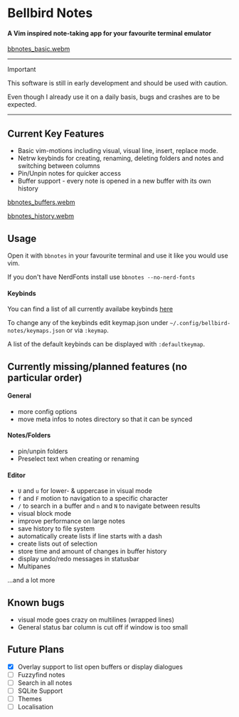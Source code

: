 
# Bellbird Notes

#### A Vim inspired note-taking app for your favourite terminal emulator


[bbnotes_basic.webm](https://github.com/user-attachments/assets/33dabdb5-34cd-45da-96b4-676ed7f48898)


---
> [!IMPORTANT]
> This software is still in early development and should be used with caution.
>
> Even though I already use it on a daily basis, bugs and crashes are to be expected.
---

## Current Key Features

* Basic vim-motions including visual, visual line, insert, replace mode.
* Netrw keybinds for creating, renaming, deleting folders and notes and switching between columns
* Pin/Unpin notes for quicker access
* Buffer support - every note is opened in a new buffer with its own history

[bbnotes_buffers.webm](https://github.com/user-attachments/assets/aa74d6fd-9891-4545-b175-1a0ee326b35d)

[bbnotes_history.webm](https://github.com/user-attachments/assets/b1c0790f-7d67-4080-9c49-7c67021b183a)

## Usage

Open it with `bbnotes` in your favourite terminal and use it like you would use vim.

If you don't have NerdFonts install use `bbnotes --no-nerd-fonts`

#### Keybinds

You can find a list of all currently availabe keybinds [here](docs/keybindings.md)

To change any of the keybinds edit keymap.json under `~/.config/bellbird-notes/keymaps.json` or via `:keymap`.

A list of the default keybinds can be displayed with `:defaultkeymap`.


## Currently missing/planned features (no particular order)

#### General

* more config options
* move meta infos to notes directory so that it can be synced

#### Notes/Folders

* pin/unpin folders
* Preselect text when creating or renaming

#### Editor

* `U` and `u` for lower- & uppercase in visual mode
* `f` and `F` motion to navigation to a specific character
* `/` to search in a buffer and `n` and `N` to navigate between results
* visual block mode
* improve performance on large notes
* save history to file system
* automatically create lists if line starts with a dash
* create lists out of selection
* store time and amount of changes in buffer history
* display undo/redo messages in statusbar
* Multipanes

...and a lot more

## Known bugs

* visual mode goes crazy on multilines (wrapped lines)
* General status bar column is cut off if window is too small

## Future Plans

- [x] Overlay support to list open buffers or display dialogues
- [ ] Fuzzyfind notes
- [ ] Search in all notes
- [ ] SQLite Support
- [ ] Themes
- [ ] Localisation

